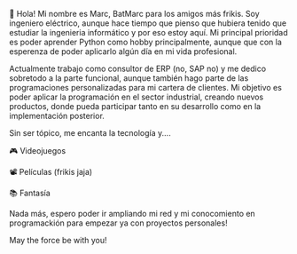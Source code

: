 👋 Hola! Mi nombre es Marc, BatMarc para los amigos más frikis.
Soy ingeniero eléctrico, aunque hace tiempo que pienso que hubiera tenido que estudiar la ingenieria informático y por eso estoy aquí. Mi principal prioridad es poder aprender Python como hobby principalmente, aunque que con la esperenza de poder aplicarlo algún día en mi vida profesional.

Actualmente trabajo como consultor de ERP (no, SAP no) y me dedico sobretodo a la parte funcional, aunque también hago parte de las programaciones personalizadas para mi cartera de clientes. Mi objetivo es poder aplicar la programación en el sector industrial, creando nuevos productos, donde pueda participar tanto en su desarrollo como en la implementación posterior. 

Sin ser tópico, me encanta la tecnología y....

  🎮 Videojuegos
  
  📽  Películas (frikis jaja)
  
  📚 Fantasía 
  

Nada más, espero poder ir ampliando mi red y mi conocomiento en programackión para empezar ya con proyectos personales!

May the force be with you! 
<!---
BatMarc91/BatMarc91 is a ✨ special ✨ repository because its `README.md` (this file) appears on your GitHub profile.
You can click the Preview link to take a look at your changes.
--->
